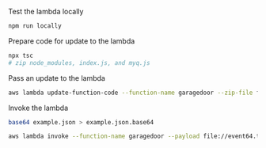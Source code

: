 Test the lambda locally 
```bash
npm run locally
```

Prepare code for update to the lambda
```bash
npx tsc
# zip node_modules, index.js, and myq.js
```

Pass an update to the lambda

```bash
aws lambda update-function-code --function-name garagedoor --zip-file fileb://garagedoor.zip --region ca-central-1
```

Invoke the lambda

```bash
base64 example.json > example.json.base64

aws lambda invoke --function-name garagedoor --payload file://event64.txt --region ca-central-1 response.json
```